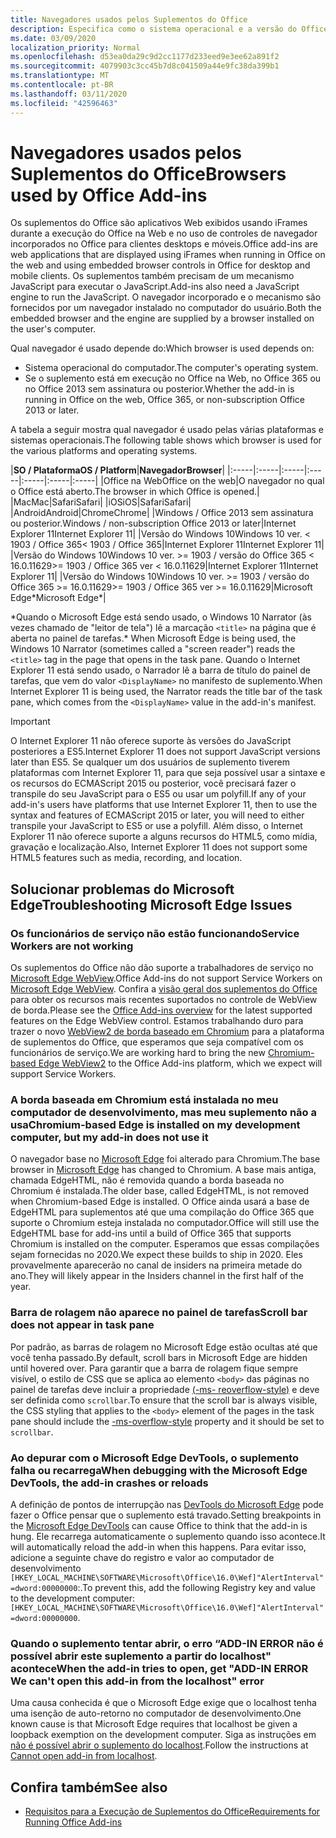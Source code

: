 ```yaml
---
title: Navegadores usados pelos Suplementos do Office
description: Especifica como o sistema operacional e a versão do Office determinam o navegador que é usado pelos suplementos do Office.
ms.date: 03/09/2020
localization_priority: Normal
ms.openlocfilehash: d53ea0da29c9d2cc1177d233eed9e3ee62a891f2
ms.sourcegitcommit: 4079903c3cc45b7d8c041509a44e9fc38da399b1
ms.translationtype: MT
ms.contentlocale: pt-BR
ms.lasthandoff: 03/11/2020
ms.locfileid: "42596463"
---
```

# <a name="browsers-used-by-office-add-ins"></a><span data-ttu-id="6ec19-103">Navegadores usados pelos Suplementos do Office</span><span class="sxs-lookup"><span data-stu-id="6ec19-103">Browsers used by Office Add-ins</span></span>

<span data-ttu-id="6ec19-104">Os suplementos do Office são aplicativos Web exibidos usando iFrames durante a execução do Office na Web e no uso de controles de navegador incorporados no Office para clientes desktops e móveis.</span><span class="sxs-lookup"><span data-stu-id="6ec19-104">Office add-ins are web applications that are displayed using iFrames when running in Office on the web and using embedded browser controls in Office for desktop and mobile clients.</span></span> <span data-ttu-id="6ec19-105">Os suplementos também precisam de um mecanismo JavaScript para executar o JavaScript.</span><span class="sxs-lookup"><span data-stu-id="6ec19-105">Add-ins also need a JavaScript engine to run the JavaScript.</span></span> <span data-ttu-id="6ec19-106">O navegador incorporado e o mecanismo são fornecidos por um navegador instalado no computador do usuário.</span><span class="sxs-lookup"><span data-stu-id="6ec19-106">Both the embedded browser and the engine are supplied by a browser installed on the user's computer.</span></span>

<span data-ttu-id="6ec19-107">Qual navegador é usado depende do:</span><span class="sxs-lookup"><span data-stu-id="6ec19-107">Which browser is used depends on:</span></span>

- <span data-ttu-id="6ec19-108">Sistema operacional do computador.</span><span class="sxs-lookup"><span data-stu-id="6ec19-108">The computer's operating system.</span></span>
- <span data-ttu-id="6ec19-109">Se o suplemento está em execução no Office na Web, no Office 365 ou no Office 2013 sem assinatura ou posterior.</span><span class="sxs-lookup"><span data-stu-id="6ec19-109">Whether the add-in is running in Office on the web, Office 365, or non-subscription Office 2013 or later.</span></span>

<span data-ttu-id="6ec19-110">A tabela a seguir mostra qual navegador é usado pelas várias plataformas e sistemas operacionais.</span><span class="sxs-lookup"><span data-stu-id="6ec19-110">The following table shows which browser is used for the various platforms and operating systems.</span></span>

|<span data-ttu-id="6ec19-111">**SO / Plataforma**</span><span class="sxs-lookup"><span data-stu-id="6ec19-111">**OS / Platform**</span></span>|<span data-ttu-id="6ec19-112">**Navegador**</span><span class="sxs-lookup"><span data-stu-id="6ec19-112">**Browser**</span></span>|
|:-----|:-----|:-----|:-----|:-----|:-----|:-----|
|<span data-ttu-id="6ec19-113">Office na Web</span><span class="sxs-lookup"><span data-stu-id="6ec19-113">Office on the web</span></span>|<span data-ttu-id="6ec19-114">O navegador no qual o Office está aberto.</span><span class="sxs-lookup"><span data-stu-id="6ec19-114">The browser in which Office is opened.</span></span>|
|<span data-ttu-id="6ec19-115">Mac</span><span class="sxs-lookup"><span data-stu-id="6ec19-115">Mac</span></span>|<span data-ttu-id="6ec19-116">Safari</span><span class="sxs-lookup"><span data-stu-id="6ec19-116">Safari</span></span>|
|<span data-ttu-id="6ec19-117">iOS</span><span class="sxs-lookup"><span data-stu-id="6ec19-117">iOS</span></span>|<span data-ttu-id="6ec19-118">Safari</span><span class="sxs-lookup"><span data-stu-id="6ec19-118">Safari</span></span>|
|<span data-ttu-id="6ec19-119">Android</span><span class="sxs-lookup"><span data-stu-id="6ec19-119">Android</span></span>|<span data-ttu-id="6ec19-120">Chrome</span><span class="sxs-lookup"><span data-stu-id="6ec19-120">Chrome</span></span>|
|<span data-ttu-id="6ec19-121">Windows / Office 2013 sem assinatura ou posterior.</span><span class="sxs-lookup"><span data-stu-id="6ec19-121">Windows / non-subscription Office 2013 or later</span></span>|<span data-ttu-id="6ec19-122">Internet Explorer 11</span><span class="sxs-lookup"><span data-stu-id="6ec19-122">Internet Explorer 11</span></span>|
|<span data-ttu-id="6ec19-123">Versão do Windows 10</span><span class="sxs-lookup"><span data-stu-id="6ec19-123">Windows 10 ver.</span></span> <span data-ttu-id="6ec19-124">< 1903 / Office 365</span><span class="sxs-lookup"><span data-stu-id="6ec19-124">< 1903 / Office 365</span></span>|<span data-ttu-id="6ec19-125">Internet Explorer 11</span><span class="sxs-lookup"><span data-stu-id="6ec19-125">Internet Explorer 11</span></span>|
|<span data-ttu-id="6ec19-126">Versão do Windows 10</span><span class="sxs-lookup"><span data-stu-id="6ec19-126">Windows 10 ver.</span></span> <span data-ttu-id="6ec19-127">>= 1903 / versão do Office 365 < 16.0.11629</span><span class="sxs-lookup"><span data-stu-id="6ec19-127">>= 1903 / Office 365 ver < 16.0.11629</span></span>|<span data-ttu-id="6ec19-128">Internet Explorer 11</span><span class="sxs-lookup"><span data-stu-id="6ec19-128">Internet Explorer 11</span></span>|
|<span data-ttu-id="6ec19-129">Versão do Windows 10</span><span class="sxs-lookup"><span data-stu-id="6ec19-129">Windows 10 ver.</span></span> <span data-ttu-id="6ec19-130">>= 1903 / versão do Office 365 >= 16.0.11629</span><span class="sxs-lookup"><span data-stu-id="6ec19-130">>= 1903 / Office 365 ver >= 16.0.11629</span></span>|<span data-ttu-id="6ec19-131">Microsoft Edge\*</span><span class="sxs-lookup"><span data-stu-id="6ec19-131">Microsoft Edge\*</span></span>|

<span data-ttu-id="6ec19-132">\*Quando o Microsoft Edge está sendo usado, o Windows 10 Narrator (às vezes chamado de "leitor de tela") lê a marcação `<title>` na página que é aberta no painel de tarefas.</span><span class="sxs-lookup"><span data-stu-id="6ec19-132">\* When Microsoft Edge is being used, the Windows 10 Narrator (sometimes called a "screen reader") reads the `<title>` tag in the page that opens in the task pane.</span></span> <span data-ttu-id="6ec19-133">Quando o Internet Explorer 11 está sendo usado, o Narrador lê a barra de título do painel de tarefas, que vem do valor `<DisplayName>` no manifesto de suplemento.</span><span class="sxs-lookup"><span data-stu-id="6ec19-133">When Internet Explorer 11 is being used, the Narrator reads the title bar of the task pane, which comes from the `<DisplayName>` value in the add-in's manifest.</span></span>

> [!IMPORTANT]
> <span data-ttu-id="6ec19-134">O Internet Explorer 11 não oferece suporte às versões do JavaScript posteriores a ES5.</span><span class="sxs-lookup"><span data-stu-id="6ec19-134">Internet Explorer 11 does not support JavaScript versions later than ES5.</span></span> <span data-ttu-id="6ec19-135">Se qualquer um dos usuários de suplemento tiverem plataformas com Internet Explorer 11, para que seja possível usar a sintaxe e os recursos do ECMAScript 2015 ou posterior, você precisará fazer o transpile do seu JavaScript para o ES5 ou usar um polyfill.</span><span class="sxs-lookup"><span data-stu-id="6ec19-135">If any of your add-in's users have platforms that use Internet Explorer 11, then to use the syntax and features of ECMAScript 2015 or later, you will need to either transpile your JavaScript to ES5 or use a polyfill.</span></span> <span data-ttu-id="6ec19-136">Além disso, o Internet Explorer 11 não oferece suporte a alguns recursos do HTML5, como mídia, gravação e localização.</span><span class="sxs-lookup"><span data-stu-id="6ec19-136">Also, Internet Explorer 11 does not support some HTML5 features such as media, recording, and location.</span></span>

## <a name="troubleshooting-microsoft-edge-issues"></a><span data-ttu-id="6ec19-137">Solucionar problemas do Microsoft Edge</span><span class="sxs-lookup"><span data-stu-id="6ec19-137">Troubleshooting Microsoft Edge Issues</span></span>

### <a name="service-workers-are-not-working"></a><span data-ttu-id="6ec19-138">Os funcionários de serviço não estão funcionando</span><span class="sxs-lookup"><span data-stu-id="6ec19-138">Service Workers are not working</span></span>

<span data-ttu-id="6ec19-139">Os suplementos do Office não dão suporte a trabalhadores de serviço no [Microsoft Edge WebView](/microsoft-edge/hosting/webview).</span><span class="sxs-lookup"><span data-stu-id="6ec19-139">Office Add-ins do not support Service Workers on [Microsoft Edge WebView](/microsoft-edge/hosting/webview).</span></span> <span data-ttu-id="6ec19-140">Confira a [visão geral dos suplementos do Office](../overview/office-add-ins.md) para obter os recursos mais recentes suportados no controle de WebView de borda.</span><span class="sxs-lookup"><span data-stu-id="6ec19-140">Please see the [Office Add-ins overview](../overview/office-add-ins.md) for the latest supported features on the Edge WebView control.</span></span> <span data-ttu-id="6ec19-141">Estamos trabalhando duro para trazer o novo [WebView2 de borda baseado em Chromium](/microsoft-edge/hosting/webview2) para a plataforma de suplementos do Office, que esperamos que seja compatível com os funcionários de serviço.</span><span class="sxs-lookup"><span data-stu-id="6ec19-141">We are working hard to bring the new [Chromium-based Edge WebView2](/microsoft-edge/hosting/webview2) to the Office Add-ins platform, which we expect will support Service Workers.</span></span>

### <a name="chromium-based-edge-is-installed-on-my-development-computer-but-my-add-in-does-not-use-it"></a><span data-ttu-id="6ec19-142">A borda baseada em Chromium está instalada no meu computador de desenvolvimento, mas meu suplemento não a usa</span><span class="sxs-lookup"><span data-stu-id="6ec19-142">Chromium-based Edge is installed on my development computer, but my add-in does not use it</span></span>

<span data-ttu-id="6ec19-143">O navegador base no [Microsoft Edge](https://support.microsoft.com/help/4501095/download-the-new-microsoft-edge-based-on-chromium) foi alterado para Chromium.</span><span class="sxs-lookup"><span data-stu-id="6ec19-143">The base browser in [Microsoft Edge](https://support.microsoft.com/help/4501095/download-the-new-microsoft-edge-based-on-chromium) has changed to Chromium.</span></span> <span data-ttu-id="6ec19-144">A base mais antiga, chamada EdgeHTML, não é removida quando a borda baseada no Chromium é instalada.</span><span class="sxs-lookup"><span data-stu-id="6ec19-144">The older base, called EdgeHTML, is not removed when Chromium-based Edge is installed.</span></span> <span data-ttu-id="6ec19-145">O Office ainda usará a base de EdgeHTML para suplementos até que uma compilação do Office 365 que suporte o Chromium esteja instalada no computador.</span><span class="sxs-lookup"><span data-stu-id="6ec19-145">Office will still use the EdgeHTML base for add-ins until a build of Office 365 that supports Chromium is installed on the computer.</span></span> <span data-ttu-id="6ec19-146">Esperamos que essas compilações sejam fornecidas no 2020.</span><span class="sxs-lookup"><span data-stu-id="6ec19-146">We expect these builds to ship in 2020.</span></span> <span data-ttu-id="6ec19-147">Eles provavelmente aparecerão no canal de insiders na primeira metade do ano.</span><span class="sxs-lookup"><span data-stu-id="6ec19-147">They will likely appear in the Insiders channel in the first half of the year.</span></span>

### <a name="scroll-bar-does-not-appear-in-task-pane"></a><span data-ttu-id="6ec19-148">Barra de rolagem não aparece no painel de tarefas</span><span class="sxs-lookup"><span data-stu-id="6ec19-148">Scroll bar does not appear in task pane</span></span>

<span data-ttu-id="6ec19-149">Por padrão, as barras de rolagem no Microsoft Edge estão ocultas até que você tenha passado.</span><span class="sxs-lookup"><span data-stu-id="6ec19-149">By default, scroll bars in Microsoft Edge are hidden until hovered over.</span></span> <span data-ttu-id="6ec19-150">Para garantir que a barra de rolagem fique sempre visível, o estilo de CSS que se aplica ao elemento `<body>` das páginas no painel de tarefas deve incluir a propriedade [(-ms- reoverflow-style)](https://developer.mozilla.org/docs/Web/CSS/-ms-overflow-style) e deve ser definida como `scrollbar`.</span><span class="sxs-lookup"><span data-stu-id="6ec19-150">To ensure that the scroll bar is always visible, the CSS styling that applies to the `<body>` element of the pages in the task pane should include the [-ms-overflow-style](https://developer.mozilla.org/docs/Web/CSS/-ms-overflow-style) property and it should be set to `scrollbar`.</span></span> 

### <a name="when-debugging-with-the-microsoft-edge-devtools-the-add-in-crashes-or-reloads"></a><span data-ttu-id="6ec19-151">Ao depurar com o Microsoft Edge DevTools, o suplemento falha ou recarrega</span><span class="sxs-lookup"><span data-stu-id="6ec19-151">When debugging with the Microsoft Edge DevTools, the add-in crashes or reloads</span></span>

<span data-ttu-id="6ec19-152">A definição de pontos de interrupção nas [DevTools do Microsoft Edge](https://www.microsoft.com/p/microsoft-edge-devtools-preview/9mzbfrmz0mnj?rtc=1&activetab=pivot%3Aoverviewtab) pode fazer o Office pensar que o suplemento está travado.</span><span class="sxs-lookup"><span data-stu-id="6ec19-152">Setting breakpoints in the [Microsoft Edge DevTools](https://www.microsoft.com/p/microsoft-edge-devtools-preview/9mzbfrmz0mnj?rtc=1&activetab=pivot%3Aoverviewtab) can cause Office to think that the add-in is hung.</span></span> <span data-ttu-id="6ec19-153">Ele recarrega automaticamente o suplemento quando isso acontece.</span><span class="sxs-lookup"><span data-stu-id="6ec19-153">It will automatically reload the add-in when this happens.</span></span> <span data-ttu-id="6ec19-154">Para evitar isso, adicione a seguinte chave do registro e valor ao computador de desenvolvimento `[HKEY_LOCAL_MACHINE\SOFTWARE\Microsoft\Office\16.0\Wef]"AlertInterval"=dword:00000000`:.</span><span class="sxs-lookup"><span data-stu-id="6ec19-154">To prevent this, add the following Registry key and value to the development computer: `[HKEY_LOCAL_MACHINE\SOFTWARE\Microsoft\Office\16.0\Wef]"AlertInterval"=dword:00000000`.</span></span>

### <a name="when-the-add-in-tries-to-open-get-add-in-error-we-cant-open-this-add-in-from-the-localhost-error"></a><span data-ttu-id="6ec19-155">Quando o suplemento tentar abrir, o erro “ADD-IN ERROR não é possível abrir este suplemento a partir do localhost" acontece</span><span class="sxs-lookup"><span data-stu-id="6ec19-155">When the add-in tries to open, get "ADD-IN ERROR We can't open this add-in from the localhost" error</span></span>

<span data-ttu-id="6ec19-156">Uma causa conhecida é que o Microsoft Edge exige que o localhost tenha uma isenção de auto-retorno no computador de desenvolvimento.</span><span class="sxs-lookup"><span data-stu-id="6ec19-156">One known cause is that Microsoft Edge requires that localhost be given a loopback exemption on the development computer.</span></span> <span data-ttu-id="6ec19-157">Siga as instruções em [não é possível abrir o suplemento do localhost](/office/troubleshoot/error-messages/cannot-open-add-in-from-localhost).</span><span class="sxs-lookup"><span data-stu-id="6ec19-157">Follow the instructions at [Cannot open add-in from localhost](/office/troubleshoot/error-messages/cannot-open-add-in-from-localhost).</span></span>


## <a name="see-also"></a><span data-ttu-id="6ec19-158">Confira também</span><span class="sxs-lookup"><span data-stu-id="6ec19-158">See also</span></span>

- [<span data-ttu-id="6ec19-159">Requisitos para a Execução de Suplementos do Office</span><span class="sxs-lookup"><span data-stu-id="6ec19-159">Requirements for Running Office Add-ins</span></span>](requirements-for-running-office-add-ins.md)

